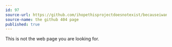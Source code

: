 ```yaml
---
id: 97
source-url: https://github.com/ihopethisprojectdoesnotexist/becauseiwanttoseethe404page
source-name: the github 404 page
published: true
---
```

 This is not the web page you are looking for.
